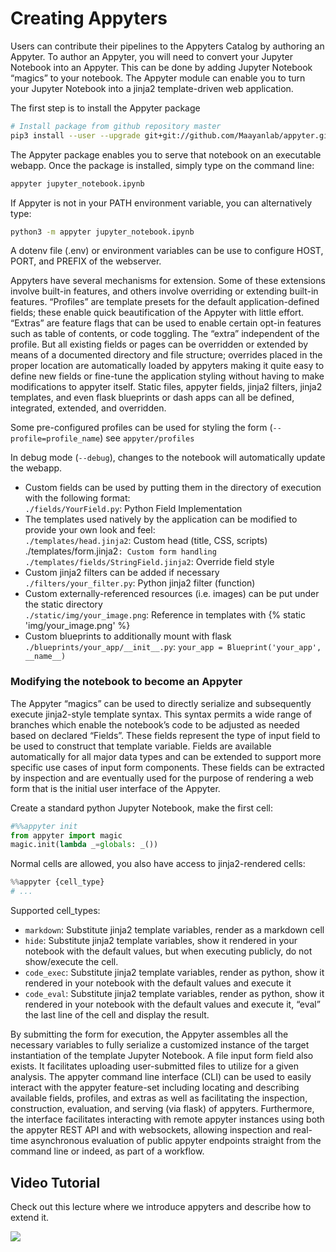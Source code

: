# Creating Appyters

Users can contribute their pipelines to the Appyters Catalog by authoring an Appyter. To author an Appyter, you will need to convert your Jupyter Notebook into an Appyter. This can be done by adding Jupyter Notebook “magics” to your notebook. The Appyter module can enable you to turn your Jupyter Notebook into a jinja2 template-driven web application.

The first step is to install the Appyter package
```bash
# Install package from github repository master
pip3 install --user --upgrade git+git://github.com/Maayanlab/appyter.git
```

The Appyter package enables you to serve that notebook on an executable webapp. Once the package is installed, simply type on the command line:
```bash
appyter jupyter_notebook.ipynb
```

If Appyter is not in your PATH environment variable, you can alternatively type:
```bash
python3 -m appyter jupyter_notebook.ipynb
```

A dotenv file (.env) or environment variables can be use to configure HOST, PORT, and PREFIX of the webserver.

Appyters have several mechanisms for extension. Some of these extensions involve built-in features, and others involve overriding or extending built-in features. “Profiles” are template presets for the default application-defined fields; these enable quick beautification of the Appyter with little effort. “Extras” are feature flags that can be used to enable certain opt-in features such as table of contents, or code toggling. The “extra” independent of the profile. But all existing fields or pages can be overridden or extended by means of a documented directory and file structure; overrides placed in the proper location are automatically loaded by appyters making it quite easy to define new fields or fine-tune the application styling without having to make modifications to appyter itself. Static files, appyter fields, jinja2 filters, jinja2 templates, and even flask blueprints or dash apps can all be defined, integrated, extended, and overridden.

Some pre-configured profiles can be used for styling the form (`--profile=profile_name`) see `appyter/profiles`

In debug mode (`--debug`), changes to the notebook will automatically update the webapp.

- Custom fields can be used by putting them in the directory of execution with the following format:  
  `./fields/YourField.py`: Python Field Implementation
- The templates used natively by the application can be modified to provide your own look and feel:  
  `./templates/head.jinja2`: Custom head (title, CSS, scripts)`  
  `./templates/form.jinja2`: Custom form handling`  
  `./templates/fields/StringField.jinja2`: Override field style
- Custom jinja2 filters can be added if necessary  
  `./filters/your_filter.py`: Python jinja2 filter (function)
- Custom externally-referenced resources (i.e. images) can be put under the static directory  
  `./static/img/your_image.png`: Reference in templates with {% static 'img/your_image.png' %}
- Custom blueprints to additionally mount with flask  
  `./blueprints/your_app/__init__.py`: `your_app = Blueprint('your_app', __name__)`

### Modifying the notebook to become an Appyter

The Appyter “magics” can be used to directly serialize and subsequently execute jinja2-style template syntax. This syntax permits a wide range of branches which enable the notebook’s code to be adjusted as needed based on declared “Fields”. These fields represent the type of input field to be used to construct that template variable. Fields are available automatically for all major data types and can be extended to support more specific use cases of input form components. These fields can be extracted by inspection and are eventually used for the purpose of rendering a web form that is the initial user interface of the Appyter.

Create a standard python Jupyter Notebook, make the first cell:
```python
#%%appyter init
from appyter import magic
magic.init(lambda _=globals: _())
```

Normal cells are allowed, you also have access to jinja2-rendered cells:
```python
%%appyter {cell_type}
# ...
```

Supported cell_types:

- `markdown`: Substitute jinja2 template variables, render as a markdown cell
- `hide`: Substitute jinja2 template variables, show it rendered in your notebook with the default values, but when executing publicly, do not show/execute the cell.
- `code_exec`: Substitute jinja2 template variables, render as python, show it rendered in your notebook with the default values and execute it
- `code_eval`: Substitute jinja2 template variables, render as python, show it rendered in your notebook with the default values and execute it, “eval” the last line of the cell and display the result.

By submitting the form for execution, the Appyter assembles all the necessary variables to fully serialize a customized instance of the target instantiation of the template Jupyter Notebook. A file input form field also exists. It facilitates uploading user-submitted files to utilize for a given analysis.
The appyter command line interface (CLI) can be used to easily interact with the appyter feature-set including locating and describing available fields, profiles, and extras as well as facilitating the inspection, construction, evaluation, and serving (via flask) of appyters. Furthermore, the interface facilitates interacting with remote appyter instances using both the appyter REST API and with websockets, allowing inspection and real-time asynchronous evaluation of public appyter endpoints straight from the command line or indeed, as part of a workflow.

## Video Tutorial

Check out this lecture where we introduce appyters and describe how to extend it.

<div class="row">
  <div class="col-sm-12 col-md-6">
    <a href="https://www.youtube.com/watch?v=IWyjxvDg8JQ">
      <img class="img-fluid w-100" src="http://img.youtube.com/vi/IWyjxvDg8JQ/0.jpg" />
    </a>
  </div>
</div>

